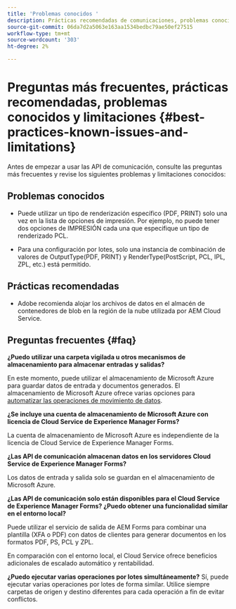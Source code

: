 ```yaml
---
title: 'Problemas conocidos '
description: Prácticas recomendadas de comunicaciones, problemas conocidos y limitaciones
source-git-commit: 06da7d2a5063e163aa1534bedbc79ae50ef27515
workflow-type: tm+mt
source-wordcount: '303'
ht-degree: 2%

---
```



# Preguntas más frecuentes, prácticas recomendadas, problemas conocidos y limitaciones {#best-practices-known-issues-and-limitations}

Antes de empezar a usar las API de comunicación, consulte las preguntas más frecuentes y revise los siguientes problemas y limitaciones conocidos:

## Problemas conocidos

- Puede utilizar un tipo de renderización específico (PDF, PRINT) solo una vez en la lista de opciones de impresión. Por ejemplo, no puede tener dos opciones de IMPRESIÓN cada una que especifique un tipo de renderizado PCL.

- Para una configuración por lotes, solo una instancia de combinación de valores de OutputType(PDF, PRINT) y RenderType(PostScript, PCL, IPL, ZPL, etc.) está permitido.

## Prácticas recomendadas  

- Adobe recomienda alojar los archivos de datos en el almacén de contenedores de blob en la región de la nube utilizada por AEM Cloud Service.

## Preguntas frecuentes {#faq}

**¿Puedo utilizar una carpeta vigilada u otros mecanismos de almacenamiento para almacenar entradas y salidas?**

En este momento, puede utilizar el almacenamiento de Microsoft Azure para guardar datos de entrada y documentos generados. El almacenamiento de Microsoft Azure ofrece varias opciones para [automatizar las operaciones de movimiento de datos](https://docs.microsoft.com/en-us/azure/storage/common/storage-use-azcopy-v10).

**¿Se incluye una cuenta de almacenamiento de Microsoft Azure con licencia de Cloud Service de Experience Manager Forms?**

La cuenta de almacenamiento de Microsoft Azure es independiente de la licencia de Cloud Service de Experience Manager Forms.

**¿Las API de comunicación almacenan datos en los servidores Cloud Service de Experience Manager Forms?**

Los datos de entrada y salida solo se guardan en el almacenamiento de Microsoft Azure.

**¿Las API de comunicación solo están disponibles para el Cloud Service de Experience Manager Forms? ¿Puedo obtener una funcionalidad similar en el entorno local?**

Puede utilizar el servicio de salida de AEM Forms para combinar una plantilla (XFA o PDF) con datos de clientes para generar documentos en los formatos PDF, PS, PCL y ZPL.

En comparación con el entorno local, el Cloud Service ofrece beneficios adicionales de escalado automático y rentabilidad.

<!--**Where is data processed?**

**Who has access to data?**

**Is data encrypted?**

**Where is data hosted?** -->

**¿Puedo ejecutar varias operaciones por lotes simultáneamente?**
Sí, puede ejecutar varias operaciones por lotes de forma similar. Utilice siempre carpetas de origen y destino diferentes para cada operación a fin de evitar conflictos.
